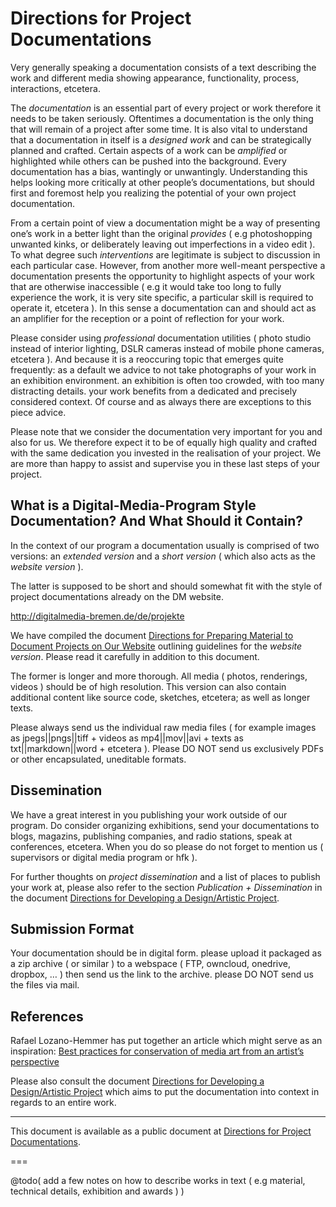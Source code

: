 # Directions for Project Documentations

Very generally speaking a documentation consists of a text describing the work and different media showing appearance, functionality, process, interactions, etcetera.

The *documentation* is an essential part of every project or work therefore it needs to be taken seriously. Oftentimes a documentation is the only thing that will remain of a project after some time. It is also vital to understand that a documentation in itself is a *designed work* and can be strategically planned and crafted. Certain aspects of a work can be *amplified* or highlighted while others can be pushed into the background. Every documentation has a bias, wantingly or unwantingly. Understanding this helps looking more critically at other people’s documentations, but should first and foremost help you realizing the potential of your own project documentation.

From a certain point of view a documentation might be a way of presenting one’s work in a better light than the original *provides* ( e.g photoshopping unwanted kinks, or deliberately leaving out imperfections in a video edit ). To what degree such *interventions* are legitimate is subject to discussion in each particular case. However, from another more well-meant perspective a documentation presents the opportunity to highlight aspects of your work that are otherwise inaccessible ( e.g it would take too long to fully experience the work, it is very site specific, a particular skill is required to operate it, etcetera ). In this sense a documentation can and should act as an amplifier for the reception or a point of reflection for your work.

Please consider using *professional* documentation utilities ( photo studio instead of interior lighting, DSLR cameras instead of mobile phone cameras, etcetera ). And because it is a reoccuring topic that emerges quite frequently: as a default we advice to not take photographs of your work in an exhibition environment. an exhibition is often too crowded, with too many distracting details. your work benefits from a dedicated and precisely considered context. Of course and as always there are exceptions to this piece advice.

Please note that we consider the documentation very important for you and also for us. We therefore expect it to be of equally high quality and crafted with the same dedication you invested in the realisation of your project. We are more than happy to assist and supervise you in these last steps of your project.

## What is a Digital-Media-Program Style Documentation? And What Should it Contain?

In the context of our program a documentation usually is comprised of two versions: an *extended version* and a *short version* ( which also acts as the *website version* ).

The latter is supposed to be short and should somewhat fit with the style of project documentations already on the DM website.

   http://digitalmedia-bremen.de/de/projekte

We have compiled the document [Directions for Preparing Material to Document Projects on Our Website](http://dm-hb.de/dmdfpmtdpoow) outlining guidelines for the *website version*. Please read it carefully in addition to this document.

The former is longer and more thorough. All media ( photos, renderings, videos ) should be of high resolution. This version can also contain additional content like source code, sketches, etcetera; as well as longer texts.

Please always send us the individual raw media files ( for example images as jpegs||pngs||tiff + videos as mp4||mov||avi + texts as txt||markdown||word + etcetera ). Please DO NOT send us exclusively PDFs or other encapsulated, uneditable formats.

## Dissemination

We have a great interest in you publishing your work outside of our program. Do consider organizing exhibitions, send your documentations to blogs, magazins, publishing companies, and radio stations, speak at conferences, etcetera. When you do so please do not forget to mention us ( supervisors or digital media program or hfk ).

For further thoughts on *project dissemination* and a list of places to publish your work at, please also refer to the section *Publication + Dissemination* in the document [Directions for Developing a Design/Artistic Project](http://dm-hb.de/dmdfdadap).

## Submission Format

Your documentation should be in digital form. please upload it packaged as a zip archive ( or similar ) to a webspace ( FTP, owncloud, onedrive, dropbox, … ) then send us the link to the archive. please DO NOT send us the files via mail.

## References

Rafael Lozano-Hemmer has put together an article which might serve as an inspiration: [Best practices for conservation of media art from an artist’s perspective](http://dm-hb.de/8o)

Please also consult the document [Directions for Developing a Design/Artistic Project](http://dm-hb.de/dmdfdadap) which aims to put the documentation into context in regards to an entire work.

---

This document is available as a public document at [Directions for Project Documentations](http://dm-hb.de/dmdfpd).

===

@todo( add a few notes on how to describe works in text ( e.g material, technical details, exhibition and awards ) )
